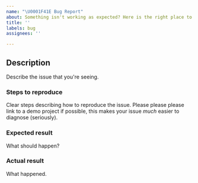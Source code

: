 ```yaml
---
name: "\U0001F41E Bug Report"
about: Something isn't working as expected? Here is the right place to report.
title: ''
labels: bug
assignees: ''

---
```


<!--
  Please fill out each section below, otherwise, your issue will be closed. This info allows Actionsflow maintainers to diagnose (and fix!) your issue as quickly as possible.

  Useful Links:
  - Documentation: https://actionsflow.github.io/docs

  Before opening a new issue, please search existing issues: https://github.com/actionsflow/actionsflow/issues
-->

## Description

Describe the issue that you're seeing.

### Steps to reproduce

Clear steps describing how to reproduce the issue. Please please please link to a demo project if possible, this makes your issue _much_ easier to diagnose (seriously).

### Expected result

What should happen?

### Actual result

What happened.
